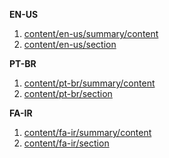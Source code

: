 **EN-US**

1. [content/en-us/summary/content](#anchors-in-markdown)
2. [content/en-us/section](#anchors-in-markdown)

**PT-BR**

1. [content/pt-br/summary/content](#anchors-in-markdown)
2. [content/pt-br/section](#anchors-in-markdown)

**FA-IR**

1. [content/fa-ir/summary/content](#anchors-in-markdown)
2. [content/fa-ir/section](#anchors-in-markdown)

